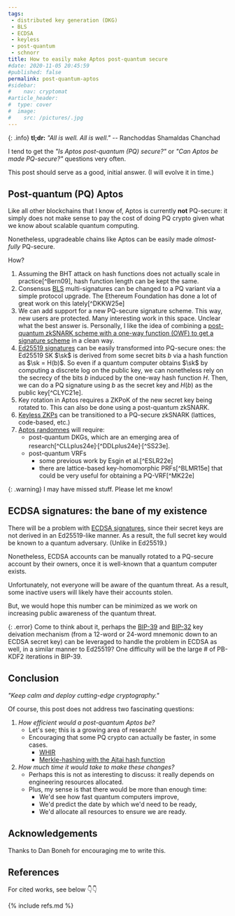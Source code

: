 ```yaml
---
tags:
 - distributed key generation (DKG)
 - BLS
 - ECDSA
 - keyless
 - post-quantum
 - schnorr
title: How to easily make Aptos post-quantum secure
#date: 2020-11-05 20:45:59
#published: false
permalink: post-quantum-aptos
#sidebar:
#    nav: cryptomat
#article_header:
#  type: cover
#  image:
#    src: /pictures/.jpg
---
```


{: .info}
**tl;dr:** _"All is well. All is well."_ -- Ranchoddas Shamaldas Chanchad

<!--more-->

<!-- Here you can define LaTeX macros -->
<div style="display: none;">$
$</div> <!-- $ -->

I tend to get the _"Is Aptos post-quantum (PQ) secure?"_ or _"Can Aptos be made PQ-secure?"_ questions very often.

This post should serve as a good, initial answer. (I will evolve it in time.)

## Post-quantum (PQ) Aptos

Like all other blockchains that I know of, Aptos is currently **not** PQ-secure: it simply does not make sense to pay the cost of doing PQ crypto given what we know about scalable quantum computing. 

Nonetheless, upgradeable chains like Aptos can be easily made _almost-fully_ PQ-secure.

How?

 1. Assuming the BHT attack on hash functions does not actually scale in practice[^Bern09], hash function length can be kept the same.
 1. Consensus [BLS](/threshold-bls#preliminaries) multi-signatures can be changed to a PQ variant via a simple protocol upgrade. The Ethereum Foundation has done a lot of great work on this lately[^DKKW25e]
 1. We can add support for a new PQ-secure signature scheme. This way, new users are protected. Many interesting work in this space. Unclear what the best answer is. Personally, I like the idea of combining a [post-quantum zkSNARK scheme with a one-way function (OWF) to get a signature scheme](https://x.com/alinush407/status/1921915943795503301) in a clean way.
 1. [Ed25519 signatures](/schnorr#eddsa-and-ed25519-formulation) can be easily transformed into PQ-secure ones: the Ed25519 SK $\sk$ is derived from some secret bits $b$ via a hash function as $\sk = H(b)$. So even if a quantum computer obtains $\sk$ by computing a discrete log on the public key, we can nonetheless rely on the secrecy of the bits $b$ induced by the one-way hash function $H$. Then, we can do a PQ signature using $b$ as the secret key and $H(b)$ as the public key[^CLYC21e].
 1. Key rotation in Aptos requires a ZKPoK of the new secret key being rotated to. This can also be done using a post-quantum zkSNARK.
 1. [Keyless ZKPs](/keyless) can be transitioned to a PQ-secure zkSNARK (lattices, code-based, etc.)
 1. [Aptos randomnes](https://aptoslabs.medium.com/roll-with-move-secure-instant-randomness-on-aptos-c0e219df3fb1) will require:
    - post-quantum DKGs, which are an emerging area of research[^CLLplus24e]$^,$[^DDLplus24e]$^,$[^SS23e]. 
    - post-quantum VRFs
        - some previous work by Esgin et al.[^ESLR22e]
        + there are lattice-based key-homomorphic PRFs[^BLMR15e] that could be very useful for obtaining a PQ-VRF[^MK22e]

{: .warning}
I may have missed stuff. Please let me know!

## ECDSA signatures: the bane of my existence

There will be a problem with [ECDSA signatures](/ecdsa), since their secret keys are not derived in an Ed25519-like manner. 
As a result, the full secret key would be known to a quantum adversary.
(Unlike in Ed25519.)

Nonetheless, ECDSA accounts can be manually rotated to a PQ-secure account by their owners, once it is well-known that a quantum computer exists.

Unfortunately, not everyone will be aware of the quantum threat.
As a result, some inactive users will likely have their accounts stolen.

But, we would hope this number can be minimized as we work on increasing public awareness of the quantum threat.

{: .error}
Come to think about it, perhaps the [BIP-39](https://en.bitcoin.it/wiki/BIP_0039) and [BIP-32](https://en.bitcoin.it/wiki/BIP_0032) key deivation mechanism (from a 12-word or 24-word mnemonic down to an ECDSA secret key) can be leveraged to handle the problem in ECDSA as well, in a similar manner to Ed25519?
One difficulty will be the large # of PB-KDF2 iterations in BIP-39.

## Conclusion

_"Keep calm and deploy cutting-edge cryptography."_

Of course, this post does not address two fascinating questions: 

1. _How efficient would a post-quantum Aptos be?_ 
    + Let's see; this is a growing area of research!
    + Encouraging that some PQ crypto can actually be faster, in some cases.
        + [WHIR](https://dl.acm.org/doi/10.1007/978-3-031-91134-7_8)
        + [Merkle-hashing with the Ajtai hash function](https://x.com/0xAlbertG/status/1924750783033053623)
2. _How much time it would take to make these changes?_ 
    + Perhaps this is not as interesting to discuss: it really depends on engineering resources allocated. 
    + Plus, my sense is that there would be more than enough time:
        + We'd see how fast quantum computers improve,
        + We'd predict the date by which we'd need to be ready,
        + We'd allocate all resources to ensure we are ready.

## Acknowledgements

Thanks to Dan Boneh for encouraging me to write this.

## References

For cited works, see below 👇👇

{% include refs.md %}
